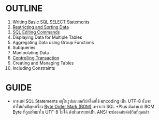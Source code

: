 # OUTLINE

1. [Writing Basic SQL SELECT Statements](https://github.com/itkmitl10/lecture/blob/master/2/Database%20System%20and%20Concepts/Lab/writing_sql_statements.md#writing-sql-statements)
2. [Restricting and Sorting Data](https://github.com/itkmitl10/lecture/blob/master/2/Database%20System%20and%20Concepts/Lab/restricitng_and_sorting_data.md#restricitng-and-sorting-data)
3. [SQL Editing Commands](https://github.com/itkmitl10/lecture/blob/master/2/Database%20System%20and%20Concepts/Lab/sql_editing_commands.md#sql-editing-commands)
4. Displaying Data for Multiple Tables
5. Aggregating Data using Group Functions
6. Subqueries
7. Manipulating Data
8. [Controlling Transaction](https://github.com/itkmitl10/lecture/blob/master/2/Database%20System%20and%20Concepts/Lab/controlling_transactions.md#controlling-transactions)
9. Creating and Managing Tables
10. Including Constraints

# GUIDE

- การเซฟ SQL Statements อยู่ในรูปแบบสคริปต์โดยใช้ encoding เป็น UTF-8 นั้นจะทำให้เกิดปัญหาเรื่อง [Byte Order Mark (BOM)](https://en.wikipedia.org/wiki/Byte_order_mark) เพราะว่า SQL *Plus มันอ่านค่า BOM Byte ที่ถูกเพิ่มมาใน UTF-8 ไม่ได้ ดังนั้นการเซฟเป็น ANSI จะปลอดภัยต่อชีวิตที่สุดแล้ว 

